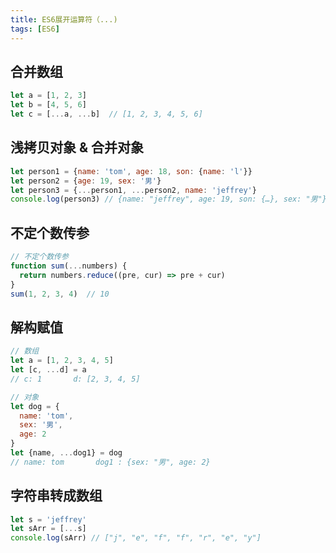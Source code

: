 ```yaml
---
title: ES6展开运算符（...)
tags: [ES6]
---
```


## 合并数组

```js
let a = [1, 2, 3]
let b = [4, 5, 6]
let c = [...a, ...b]  // [1, 2, 3, 4, 5, 6]
```

## 浅拷贝对象 & 合并对象

```js
let person1 = {name: 'tom', age: 18, son: {name: 'l'}}
let person2 = {age: 19, sex: '男'}
let person3 = {...person1, ...person2, name: 'jeffrey'}
console.log(person3) // {name: "jeffrey", age: 19, son: {…}, sex: "男"}
```
<!-- more -->
## 不定个数传参

```js
// 不定个数传参
function sum(...numbers) {
  return numbers.reduce((pre, cur) => pre + cur)
}
sum(1, 2, 3, 4)  // 10
```

## 解构赋值

```js
// 数组
let a = [1, 2, 3, 4, 5]
let [c, ...d] = a
// c: 1       d: [2, 3, 4, 5]

// 对象
let dog = {
  name: 'tom',
  sex: '男',
  age: 2
}
let {name, ...dog1} = dog 
// name: tom       dog1 : {sex: "男", age: 2}
```

## 字符串转成数组

```js
let s = 'jeffrey'
let sArr = [...s]
console.log(sArr) // ["j", "e", "f", "f", "r", "e", "y"]
```




